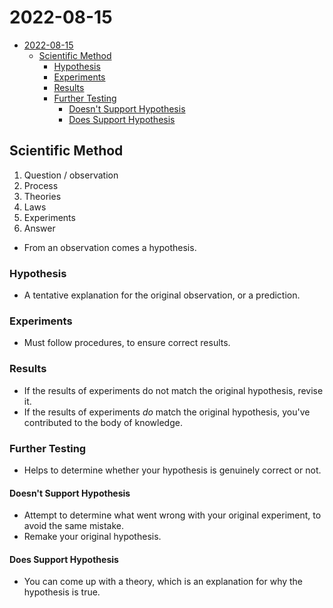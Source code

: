 # 2022-08-15

- [2022-08-15](#2022-08-15)
  - [Scientific Method](#scientific-method)
    - [Hypothesis](#hypothesis)
    - [Experiments](#experiments)
    - [Results](#results)
    - [Further Testing](#further-testing)
      - [Doesn't Support Hypothesis](#doesnt-support-hypothesis)
      - [Does Support Hypothesis](#does-support-hypothesis)

## Scientific Method

1. Question / observation
2. Process
  1. Theories
  2. Laws
  3. Experiments
3. Answer

- From an observation comes a hypothesis.

### Hypothesis

- A tentative explanation for the original observation, or a prediction.

### Experiments

- Must follow procedures, to ensure correct results.

### Results

- If the results of experiments do not match the original hypothesis, revise it.
- If the results of experiments *do* match the original hypothesis, you've contributed to the body of knowledge.

### Further Testing

- Helps to determine whether your hypothesis is genuinely correct or not.

#### Doesn't Support Hypothesis

- Attempt to determine what went wrong with your original experiment, to avoid the same mistake.
- Remake your original hypothesis.

#### Does Support Hypothesis

- You can come up with a theory, which is an explanation for why the hypothesis is true.
